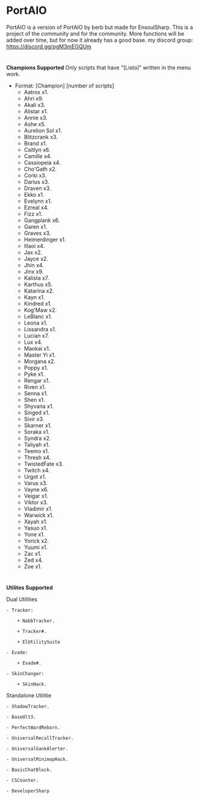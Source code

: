 # PortAIO

PortAIO is a version of PortAIO by berb but made for EnsoulSharp. This is a project of the community and for the community. More functions will be added over time, but for now it already has a good base. my discord group: https://discord.gg/pgM3mEGQUm

#
**Champions Supported**
Only scripts that have "[Listo]" written in the menu work.

- Format:  [Champion] [number of scripts]
    - Aatrox x1.
    - Ahri x9.
    - Akali x3.
    - Alistar x1.
    - Annie x3.
    - Ashe x5.
    - Aurelion Sol x1.
    - Blitzcrank x3.
    - Brand x1.
    - Caitlyn x6.
    - Camille x4.
    - Cassiopeia x4.
    - Cho'Gath x2.
    - Corki x3.
    - Darius x3.
    - Draven x3.
    - Ekko x1.
    - Evelynn x1.
    - Ezreal x4.
    - Fizz x1.
    - Gangplank x6.
    - Garen x1.
    - Graves x3.
    - Heimerdinger x1.
    - Illaoi x4.
    - Jax x2.
    - Jayce x2.
    - Jhin x4.
    - Jinx x9.
    - Kalista x7.
    - Karthus x5.
    - Katarina x2.
    - Kayn x1.
    - Kindred x1.
    - Kog'Maw x2.
    - LeBlanc x1.
    - Leona x1.
    - Lissandra x1.
    - Lucian x7.
    - Lux x4.
    - Maokai x1.
    - Master Yi x1.
    - Morgana x2.
    - Poppy x1.
    - Pyke x1.
    - Rengar x1.
    - Riven x1.
    - Senna x1.
    - Shen x1.
    - Shyvana x1.
    - Singed x1.
    - Sivir x3.
    - Skarner x1.
    - Soraka x1.
    - Syndra x2.
    - Taliyah x1.
    - Teemo x1.
    - Thresh x4.
    - TwistedFate x3.
    - Twitch x4.
    - Urgot x1.
    - Varus x3.
    - Vayne x6.
    - Veigar x1.
    - Viktor x3.
    - Vladimir x1.
    - Warwick x1.
    - Xayah x1.
    - Yasuo x1.
    - Yone x1.
    - Yorick x2.
    - Yuumi x1.
    - Zac x1.
    - Zed x4.
    - Zoe x1.

#
**Utilites Supported**

Dual Utilities

    - Tracker:

        + NabbTracker.

        + Tracker#.

        + ElUtilitySuite

    - Evade:

        + Evade#.

    - SkinChanger:

        + SkinHack.

Standalone Utilitie

    - ShadowTracker.

    - BaseUlt3.

    - PerfectWardReborn.

    - UniversalRecallTracker.

    - UniversalGankAlerter.

    - UniversalMinimapHack.

    - BasicChatBlock.

    - CSCounter.

    - DeveloperSharp

